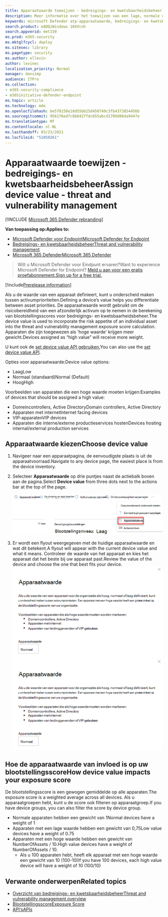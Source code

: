 ```yaml
---
title: Apparaatwaarde toewijzen - bedreigings- en kwetsbaarheidsbeheer
description: Meer informatie over het toewijzen van een lage, normale of hoge waarde aan een apparaat om onderscheid te maken tussen activumprioriteiten.
keywords: microsoft Defender atp-apparaatwaarde, bedreigings- en kwetsbaarheidsbeheerapparaatwaarde, apparaten met hoge waarde, blootstellingsscore voor apparaatwaarde
search.product: eADQiWindows 10XVcnh
search.appverid: met150
ms.prod: m365-security
ms.mktglfcycl: deploy
ms.sitesec: library
ms.pagetype: security
ms.author: ellevin
author: levinec
localization_priority: Normal
manager: dansimp
audience: ITPro
ms.collection:
- m365-security-compliance
- m365initiative-defender-endpoint
ms.topic: article
ms.technology: mde
ms.openlocfilehash: be578158e18d55bb25d450749c3fb4373854456b
ms.sourcegitcommit: 956176ed7c8b8427fdc655abcd1709d86da9447e
ms.translationtype: MT
ms.contentlocale: nl-NL
ms.lasthandoff: 03/23/2021
ms.locfileid: "51059261"
---
```

# <a name="assign-device-value---threat-and-vulnerability-management"></a><span data-ttu-id="9772b-104">Apparaatwaarde toewijzen - bedreigings- en kwetsbaarheidsbeheer</span><span class="sxs-lookup"><span data-stu-id="9772b-104">Assign device value - threat and vulnerability management</span></span>

[!INCLUDE [Microsoft 365 Defender rebranding](../../includes/microsoft-defender.md)]

<span data-ttu-id="9772b-105">**Van toepassing op:**</span><span class="sxs-lookup"><span data-stu-id="9772b-105">**Applies to:**</span></span>

- [<span data-ttu-id="9772b-106">Microsoft Defender voor Endpoint</span><span class="sxs-lookup"><span data-stu-id="9772b-106">Microsoft Defender for Endpoint</span></span>](https://go.microsoft.com/fwlink/?linkid=2154037)
- [<span data-ttu-id="9772b-107">Bedreigings- en kwetsbaarheidsbeheer</span><span class="sxs-lookup"><span data-stu-id="9772b-107">Threat and vulnerability management</span></span>](next-gen-threat-and-vuln-mgt.md)
- [<span data-ttu-id="9772b-108">Microsoft 365 Defender</span><span class="sxs-lookup"><span data-stu-id="9772b-108">Microsoft 365 Defender</span></span>](https://go.microsoft.com/fwlink/?linkid=2118804)

> <span data-ttu-id="9772b-109">Wilt u Microsoft Defender voor Eindpunt ervaren?</span><span class="sxs-lookup"><span data-stu-id="9772b-109">Want to experience Microsoft Defender for Endpoint?</span></span> [<span data-ttu-id="9772b-110">Meld u aan voor een gratis proefabonnement.</span><span class="sxs-lookup"><span data-stu-id="9772b-110">Sign up for a free trial.</span></span>](https://www.microsoft.com/microsoft-365/windows/microsoft-defender-atp?ocid=docs-wdatp-portaloverview-abovefoldlink)

[!include[Prerelease information](../../includes/prerelease.md)]

<span data-ttu-id="9772b-111">Als u de waarde van een apparaat definieert, kunt u onderscheid maken tussen activumprioriteiten.</span><span class="sxs-lookup"><span data-stu-id="9772b-111">Defining a device’s value helps you differentiate between asset priorities.</span></span> <span data-ttu-id="9772b-112">De apparaatwaarde wordt gebruikt om de risicobereidheid van een afzonderlijk activum op te nemen in de berekening van blootstellingsscores voor bedreigings- en kwetsbaarheidsbeheer.</span><span class="sxs-lookup"><span data-stu-id="9772b-112">The device value is used to incorporate the risk appetite of an individual asset into the threat and vulnerability management exposure score calculation.</span></span> <span data-ttu-id="9772b-113">Apparaten die zijn toegewezen als 'hoge waarde' krijgen meer gewicht.</span><span class="sxs-lookup"><span data-stu-id="9772b-113">Devices assigned as “high value” will receive more weight.</span></span>

<span data-ttu-id="9772b-114">U kunt ook de [set device value API gebruiken.](set-device-value.md)</span><span class="sxs-lookup"><span data-stu-id="9772b-114">You can also use the [set device value API](set-device-value.md).</span></span>

<span data-ttu-id="9772b-115">Opties voor apparaatwaarde:</span><span class="sxs-lookup"><span data-stu-id="9772b-115">Device value options:</span></span>

- <span data-ttu-id="9772b-116">Laag</span><span class="sxs-lookup"><span data-stu-id="9772b-116">Low</span></span>
- <span data-ttu-id="9772b-117">Normaal (standaard)</span><span class="sxs-lookup"><span data-stu-id="9772b-117">Normal (Default)</span></span>
- <span data-ttu-id="9772b-118">Hoog</span><span class="sxs-lookup"><span data-stu-id="9772b-118">High</span></span>

<span data-ttu-id="9772b-119">Voorbeelden van apparaten die een hoge waarde moeten krijgen:</span><span class="sxs-lookup"><span data-stu-id="9772b-119">Examples of devices that should be assigned a high value:</span></span>

- <span data-ttu-id="9772b-120">Domeincontrollers, Active Directory</span><span class="sxs-lookup"><span data-stu-id="9772b-120">Domain controllers, Active Directory</span></span>
- <span data-ttu-id="9772b-121">Apparaten met internet</span><span class="sxs-lookup"><span data-stu-id="9772b-121">Internet facing devices</span></span>
- <span data-ttu-id="9772b-122">VIP-apparaten</span><span class="sxs-lookup"><span data-stu-id="9772b-122">VIP devices</span></span>
- <span data-ttu-id="9772b-123">Apparaten die interne/externe productieservices hosten</span><span class="sxs-lookup"><span data-stu-id="9772b-123">Devices hosting internal/external production services</span></span>

## <a name="choose-device-value"></a><span data-ttu-id="9772b-124">Apparaatwaarde kiezen</span><span class="sxs-lookup"><span data-stu-id="9772b-124">Choose device value</span></span>

1. <span data-ttu-id="9772b-125">Navigeer naar een apparaatpagina, de eenvoudigste plaats is uit de apparaatvoorraad.</span><span class="sxs-lookup"><span data-stu-id="9772b-125">Navigate to any device page, the easiest place is from the device inventory.</span></span>

2. <span data-ttu-id="9772b-126">Selecteer **Apparaatwaarde** op drie puntjes naast de actiebalk boven aan de pagina.</span><span class="sxs-lookup"><span data-stu-id="9772b-126">Select **Device value** from three dots next to the actions bar at the top of the page.</span></span>

    ![Voorbeeld van de vervolgkeuzekeuze van de apparaatwaarde.](images/tvm-device-value-dropdown.png)

3. <span data-ttu-id="9772b-128">Er wordt een flyout weergegeven met de huidige apparaatwaarde en wat dit betekent.</span><span class="sxs-lookup"><span data-stu-id="9772b-128">A flyout will appear with the current device value and what it means.</span></span> <span data-ttu-id="9772b-129">Controleer de waarde van het apparaat en kies het apparaat dat het beste bij uw apparaat past.</span><span class="sxs-lookup"><span data-stu-id="9772b-129">Review the value of the device and choose the one that best fits your device.</span></span>
<span data-ttu-id="9772b-130">![Voorbeeld van de flyout van de apparaatwaarde.](images/tvm-device-value-flyout.png)</span><span class="sxs-lookup"><span data-stu-id="9772b-130">![Example of the device value flyout.](images/tvm-device-value-flyout.png)</span></span>

## <a name="how-device-value-impacts-your-exposure-score"></a><span data-ttu-id="9772b-131">Hoe de apparaatwaarde van invloed is op uw blootstellingsscore</span><span class="sxs-lookup"><span data-stu-id="9772b-131">How device value impacts your exposure score</span></span>

<span data-ttu-id="9772b-132">De blootstellingsscore is een gewogen gemiddelde op alle apparaten.</span><span class="sxs-lookup"><span data-stu-id="9772b-132">The exposure score is a weighted average across all devices.</span></span> <span data-ttu-id="9772b-133">Als u apparaatgroepen hebt, kunt u de score ook filteren op apparaatgroep.</span><span class="sxs-lookup"><span data-stu-id="9772b-133">If you have device groups, you can also filter the score by device group.</span></span>

- <span data-ttu-id="9772b-134">Normale apparaten hebben een gewicht van 1</span><span class="sxs-lookup"><span data-stu-id="9772b-134">Normal devices have a weight of 1</span></span>
- <span data-ttu-id="9772b-135">Apparaten met een lage waarde hebben een gewicht van 0,75</span><span class="sxs-lookup"><span data-stu-id="9772b-135">Low value devices have a weight of 0.75</span></span>
- <span data-ttu-id="9772b-136">Apparaten met een hoge waarde hebben een gewicht van NumberOfAssets / 10.</span><span class="sxs-lookup"><span data-stu-id="9772b-136">High value devices have a weight of NumberOfAssets / 10.</span></span>
    - <span data-ttu-id="9772b-137">Als u 100 apparaten hebt, heeft elk apparaat met een hoge waarde een gewicht van 10 (100-10)</span><span class="sxs-lookup"><span data-stu-id="9772b-137">If you have 100 devices, each high value device will have a weight of 10 (100/10)</span></span>

## <a name="related-topics"></a><span data-ttu-id="9772b-138">Verwante onderwerpen</span><span class="sxs-lookup"><span data-stu-id="9772b-138">Related topics</span></span>

- [<span data-ttu-id="9772b-139">Overzicht van bedreigings- en kwetsbaarheidsbeheer</span><span class="sxs-lookup"><span data-stu-id="9772b-139">Threat and vulnerability management overview</span></span>](next-gen-threat-and-vuln-mgt.md)
- [<span data-ttu-id="9772b-140">Blootstellingsscore</span><span class="sxs-lookup"><span data-stu-id="9772b-140">Exposure Score</span></span>](tvm-exposure-score.md)
- [<span data-ttu-id="9772b-141">API‘s</span><span class="sxs-lookup"><span data-stu-id="9772b-141">APIs</span></span>](next-gen-threat-and-vuln-mgt.md#apis)